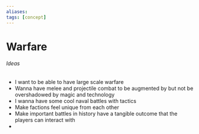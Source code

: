 ```yaml
---
aliases:
tags: [concept]
---
```

# Warfare

###### Ideas
- I want to be able to have large scale warfare
- Wanna have melee and projectile combat to be augmented by but not be overshadowed by magic and technology
- I wanna have some cool naval battles with tactics
- Make factions feel unique from each other
- Make important battles in history have a tangible outcome that the players can interact with
- 